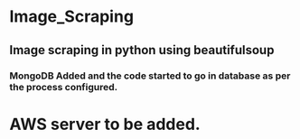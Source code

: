# Image_Scraping

## Image scraping in python using beautifulsoup

### MongoDB Added and the code started to go in database as per the process configured.

# AWS server to be added.